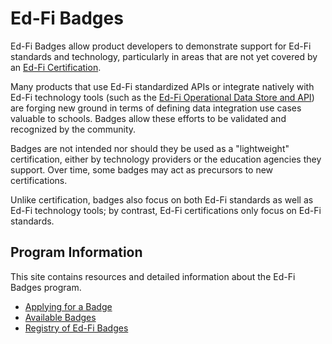 # Ed-Fi Badges

Ed-Fi Badges allow product developers to demonstrate support for Ed-Fi standards
and technology, particularly in areas that are not yet covered by an [Ed-Fi
Certification](https://edfi.atlassian.net/wiki/spaces/EDFICERT/overview).

Many products that use Ed-Fi standardized APIs or integrate natively with Ed-Fi
technology tools (such as
the [Ed-Fi Operational Data Store and API](https://edfi.atlassian.net/wiki/spaces/TT/pages/18645319))
are forging new ground in terms of defining data integration use cases valuable
to schools. Badges allow these efforts to be validated and recognized by the
community.

Badges are not intended nor should they be used as a "lightweight"
certification, either by technology providers or the education agencies they
support. Over time, some badges may act as precursors to new certifications.

Unlike certification, badges also focus on both Ed-Fi standards as well as Ed-Fi
technology tools; by contrast, Ed-Fi certifications only focus on Ed-Fi
standards.

## Program Information

This site contains resources and detailed information about the Ed-Fi Badges
program.

* [Applying for a Badge](./applying-for-a-badge.md)
* [Available Badges](./available-badges/readme.md)
* [Registry of Ed-Fi Badges](./registry-of-ed-fi-badges.mdx)

<!-- ![](./attachments/ed-fi-alliance-logo-white-bg-400x400-for-social.png) -->
